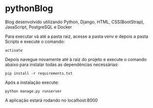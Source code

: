 # pythonBlog

Blog desenvolvido utilizando Python, Django, HTML, CSS(BootStrap), JavaScript, PostgreSQL e Docker

Para executar vá até a pasta raiz, acesse a pasta venv e depois a pasta Scripts e execute o comando:
````
activate
````
Depois navegue novamente até à raiz do projeto e execute o comando abaixo para instalar todas as dependências necessárias:
````
pip install -r requirements.txt
````
Após a instalação execute:
````
python manage.py runserver
````
A aplicação estará rodando no localhost:8000
